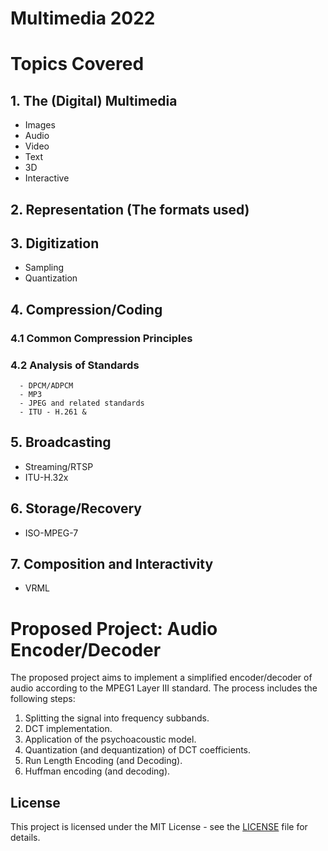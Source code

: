# Multimedia 2022

# Topics Covered

## 1. The (Digital) Multimedia
   - Images
   - Audio
   - Video
   - Text
   - 3D
   - Interactive

## 2. Representation (The formats used)

## 3. Digitization
   - Sampling
   - Quantization

## 4. Compression/Coding
   ### 4.1 Common Compression Principles
   ### 4.2 Analysis of Standards
      - DPCM/ADPCM
      - MP3
      - JPEG and related standards
      - ITU - H.261 &

## 5. Broadcasting
   - Streaming/RTSP
   - ITU-H.32x

## 6. Storage/Recovery
   - ISO-MPEG-7

## 7. Composition and Interactivity
   - VRML

# Proposed Project: Audio Encoder/Decoder

The proposed project aims to implement a simplified encoder/decoder of audio according to the MPEG1 Layer III standard. The process includes the following steps:

1. Splitting the signal into frequency subbands.
2. DCT implementation.
3. Application of the psychoacoustic model.
4. Quantization (and dequantization) of DCT coefficients.
5. Run Length Encoding (and Decoding).
6. Huffman encoding (and decoding).


## License

This project is licensed under the MIT License - see the [LICENSE](LICENSE) file for details.
